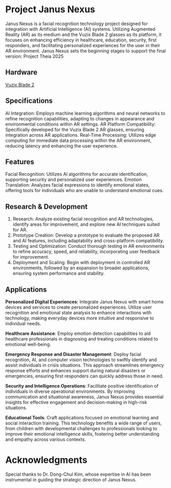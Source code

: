 # Project Janus Nexus
Janus Nexus is a facial recognition technology project designed for integration with Artificial Intelligence (AI) systems. Utilizing Augmented Reality (AR) as its medium and the Vuzix Blade 2 glasses as its platform, it focuses on enhancing efficiency in healthcare, education, security, first responders, and facilitating personalized experiences for the user in their AR environment. Janus Nexus sets the beginning stages to support the final version: Project Theia 2025

## Hardware
[Vuzix Blade 2](https://www.vuzix.com/products/vuzix-blade-2-smart-glasses)

## Specifications
AI Integration: Employs machine learning algorithms and neural networks to refine recognition capabilities, adapting to changes in appearance and environmental conditions within AR settings.
AR Platform Compatibility: Specifically developed for the Vuzix Blade 2 AR glasses, ensuring integration across AR applications.
Real-Time Processing: Utilizes edge computing for immediate data processing within the AR environment, reducing latency and enhancing the user experience.

## Features
Facial Recognition: Utilizes AI algorithms for accurate identification, supporting security and personalized user experiences.
Emotion Translation: Analyzes facial expressions to identify emotional states, offering tools for individuals who are unable to understand emotional cues.

## Research & Development
1. Research: Analyze existing facial recognition and AR technologies, identify areas for improvement, and explore new AI techniques suited for AR.
2. Prototype Creation: Develop a prototype to evaluate the proposed AR and AI features, including adaptability and cross-platform compatibility.
3. Testing and Optimization: Conduct thorough testing in AR environments to refine accuracy, speed, and reliability, incorporating user feedback for improvement.
4. Deployment and Scaling: Begin with deployment in controlled AR environments, followed by an expansion to broader applications, ensuring system performance and stability.
   
## Applications

**Personalized Digital Experiences**: Integrate Janus Nexus with smart home devices and services to create personalized experiences. Utilize user recognition and emotional state analysis to enhance interactions with technology, making everyday devices more intuitive and responsive to individual needs.

**Healthcare Assistance**: Employ emotion detection capabilities to aid healthcare professionals in diagnosing and treating conditions related to emotional well-being.

**Emergency Response and Disaster Management**: Deploy facial recognition, AI, and computer vision technologies to swiftly identify and assist individuals in crisis situations. This approach streamlines emergency response efforts and enhances support during natural disasters or emergencies, ensuring first responders can quickly address those in need.

**Security and Intelligence Operations**: Facilitate positive identification of individuals in diverse operational environments. By improving communication and situational awareness, Janus Nexus provides essential insights for effective engagement and decision-making in high-risk situations.

**Educational Tools**: Craft applications focused on emotional learning and social interaction training. This technology benefits a wide range of users, from children with developmental challenges to professionals looking to improve their emotional intelligence skills, fostering better understanding and empathy across various contexts.

# Acknowledgments
Special thanks to Dr. Dong-Chul Kim, whose expertise in AI has been instrumental in guiding the strategic direction of Janus Nexus.
